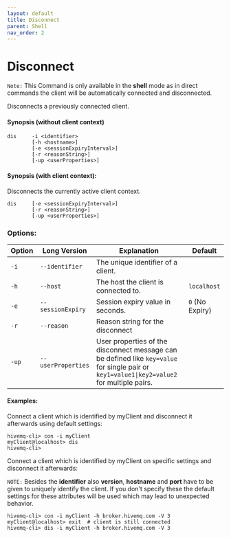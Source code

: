 ```yaml
---
layout: default
title: Disconnect
parent: Shell
nav_order: 2
---
```


# Disconnect
 
`Note:` This Command is only available in the **shell** mode as in direct commands the client will be automatically connected and disconnected.

Disconnects a previously connected client. 

#### Synopsis (without client context)

```
dis     -i <identifier>
        [-h <hostname>]
        [-e <sessionExpiryInterval>]
        [-r <reasonString>]
        [-up <userProperties>]
```

#### Synopsis (with client context):

Disconnects the currently active client context.

```
dis     [-e <sessionExpiryInterval>]
        [-r <reasonString>]
        [-up <userProperties>]
```

### Options:

 
|Option   | Long Version   | Explanation               | Default  |
| ------- | -------------- | ------------------------- | -------- |
| ``-i``   | ``--identifier``| The unique identifier of a client. |
| ``-h``| ``--host`` | The host the client is connected to. | ``localhost``
| ``-e``  | ``--sessionExpiry`` | Session expiry value in seconds. | ``0`` (No Expiry)
| ``-r``  | ``--reason``| Reason string for the disconnect |
| ``-up`` | ``--userProperties``|  User properties of the disconnect message can be defined like ``key=value`` for single pair or ``key1=value1\|key2=value2`` for multiple pairs.|


#### Examples:

Connect a client which is identified by myClient and disconnect it afterwards using default settings:

```
hivemq-cli> con -i myClient
myClient@localhost> dis
hivemq-cli>
```

Connect a client which is identified by myClient on specific settings and disconnect it afterwards:

`NOTE:` Besides the **identifier** also **version**, **hostname** and **port** have to be given to uniquely identify the client.
If you don't specify these the default settings for these attributes will be used which may lead to unexpected behavior.

```
hivemq-cli> con -i myClient -h broker.hivemq.com -V 3
myClient@localhost> exit  # client is still connected
hivemq-cli> dis -i myClient -h broker.hivemq.com -V 3